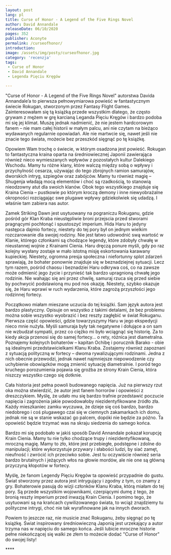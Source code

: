 ```yaml
---
layout: post
lang: pl
title: Curse of Honor - A Legend of the Five Rings Novel
author: David Annandale
releaseDate: 06/10/2020
pages: 352
publisher: Aconyte
permalink: /curseofhonor/
introduction:
image: /assets/img/posty/curseofhonor.jpg
category: 'recenzja'
tags:
 - Curse of Honor
 - David Annandale
 - Legenda Pięciu Kręgów

---
```

  "Curse of Honor - A Legend of the Five Rings Novel" autorstwa Davida Annandale’a to pierwsza pełnowymiarowa powieść w fantastycznym świecie Rokugan, stworzonym przez Fantasy Flight Games. Zainteresowałam się tą książką przede wszystkim dlatego, że często grywam z mężem w grę karcianą Leganda Pięciu Kręgów i bardzo podoba mi się jej klimat. Muszę jednak nadmienić, że nie jestem hardcorowym fanem – nie mam całej historii w małym palcu, ani nie czytam na bieżąco wydawanych regularnie opowiadań. Ale nie martwcie się, nawet jeśli nie znacie tego świata, możecie bez przeszkód sięgnąć po tę książkę. 	

  Opowiem Wam trochę o świecie, w którym osadzona jest powieść. Rokugan to fantastyczna kraina oparta na średniowiecznej Japonii zawierająca również nieco wymieszanych wpływów z pozostałych kultur Dalekiego Wschodu. Mamy tu różne klany, które walczą między sobą o wpływy i przychylność cesarza, używając do tego zbrojnych ramion samurajów, dworskich intryg, szpiegów oraz zabójców. Mamy tu również magię – Shugenja władają mocą elementów i choć są rzadkością, to stanowią nieodzowny atut dla swoich klanów. Obok tego wszystkiego znajduje się Kraina Cienia – pustkowie po którym kroczą demony i inne niewyobrażalne okropności rozciągając swe plugawe wpływy gdziekolwiek się udadzą. I właśnie tam zabiera nas autor.

  Zamek Striking Dawn jest usytuowany na pograniczu Rokuganu, gdzie pośród gór Klan Kraba nieustępliwie broni przejscia przed stworami pragnącymi pochłonąć i spustoszyć imperium. Hida Haru to jedyny następca dajmio fortecy, niestety do tej pory był on jednym wielkim rozczarowanie dla swojej rodziny. Nie jest łatwo udowodnić swą wartość w Klanie, którego członkami są chodzące legendy, które zdobyły chwałę w nieustannej wojnie z Krainami Cienia. Haru dręczą ponure myśli, gdy po raz kolejny wysłany zostaje w mało istotną misję eskortowania karawany kupieckiej. Niestety, ogromna presja społeczna i niefortunny splot zdarzeń sprawiają, że bohater ponownie znajduje się w beznadziejnej sytuacji. Lecz tym razem, pośród chaosu i beznadziei Haru odkrywa coś, co na zawsze może odmienić jego życie i przynieść tak bardzo upragnioną chwałę jego rodzinie. Nie wahając się ani przez chwilę, samuraj rzuca się przed siebie by pochwycić podstawioną mu pod nos okazję. Niestety, szybko okazuje się, że Haru wprawi w ruch wydarzenia, które zagrożą przyszłości jego rodzinnej fortecy.

  Początkowo miałam mieszane uczucia do tej książki. Sam język autora jest bardzo plastyczny. Opisuje on wszystko z takimi detalami, że bez problemu można sobie wszystko wyobrazić i bez reszty zagłębić w świat Rokuganu. Pierwsza część opowieści, gdzie towarzyszymy Haru w jego ekspedycji nieco mnie nużyła. Myśli samuraja były tak negatywne i dołujące a on sam nie wzbudzał sympatii, przez co ciężko mi było wciągnąć się historię. Za to kiedy akcja przenosi się do samej fortecy… o rety, różnica jest diametralna. Poznajemy kolejnych bohaterów – kapitan Ochibę i porucznik Barako - obie są idealnymi przedstawicielkami Klanu Kraba. Zostajemy również zapoznani z sytuacją polityczną w fortecy – dwoma rywalizującymi rodzinami. Jedna z nich obecnie przewodzi, jednak nawet najmniejsze niepowodzenie czy uchybienie obowiązków mogą zmienić sytuację diametralnie. I poród tego kruchego porozumienia pojawia się groźba ze strony Krain Cienia, która niszczy wszystko czego się dotknie.

  Cała historia jest pełna powoli budowanego napięcia. Już na pierwszy rzut oka można stwierdzić, że autor jest fanem horrorów i opowieści z dreszczykiem. Myślę, że udało mu się bardzo trafnie przedstawić poczucie napięcia i zagrożenia jakie powodowałoby niezidentyfikowane źródło zła. Każdy mieszkaniec zamku wyczuwa, że dzieje się coś bardzo, bardzo niedobrego i coś plugawego czai się w ciemnych zakamarkach ich domu, jednak nie są w stanie wskazać go palcem, dopóki nie będzie za późno. Ta opowieść będzie trzymać was na skraju siedzenia do samego końca.

  Bardzo mi się podobało w jakiś sposób David Annandale pokazał korupcję Krain Cienia. Mamy tu nie tylko chodzące trupy i niezidentyfikowaną, mroczną magię. Mamy to zło, które jest przebiegłe, podstępne i zdolne do manipulacji; które wykorzystuje przywary i słabości ludzi, by siać zamęt, nieufność i zwrócić ich przeciwko sobie. Jest tu oczywiście również seria bardzo brutalnych i jeżących włos na głowie mordów, ale nie one są główną przyczyną kłopotów w fortecy.

  Myślę, że fanom Legendy Pięciu Kręgów ta opowieść przypadnie do gustu. Świat stworzony przez autora jest intrygujący i zgodny z tym, co znamy z gry. Bohaterowie pasują do wizji członków Klanu Kraba, którą miałam do tej pory. Są przede wszystkim wojownikami, czerpiącymi dumę z tego, że bronią reszty imperium przed inwazją Krain Cienia. I pomimo tego, że usytuowani są na krańcach cywilizowanego świata, to wciąż znajdziemy tu polityczne intrygi, choć nie tak wyrafinowane jak na innych dworach.

  Powiem to jeszcze raz, nie musicie znać Rokuganu, żeby sięgnąć po tę książkę. Świat inspirowany średniowieczną Japonią jest urzekający a autor trzyma nas w napięciu do samego końca. Jeśli lubicie mroczne historie pełne niekończącej się walki ze złem to możecie dodać "Curse of Honor" do swojej listy!

  \*\*\*\*
